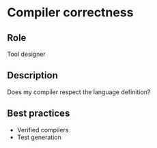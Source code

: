 # Compiler correctness

## Role

Tool designer  

## Description

Does my compiler respect the language definition?  

## Best practices

* Verified compilers  
* Test generation  

